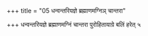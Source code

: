 +++
title = "05 धन्वन्तरियज्ञे ब्रह्माणमग्निञ् चान्तरा"

+++
धन्वन्तरियज्ञे ब्रह्माणमग्निं चान्तरा पुरोहितायाग्रे बलिं हरेत् ५